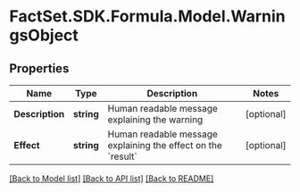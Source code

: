 # FactSet.SDK.Formula.Model.WarningsObject

## Properties

Name | Type | Description | Notes
------------ | ------------- | ------------- | -------------
**Description** | **string** | Human readable message explaining the warning | [optional] 
**Effect** | **string** | Human readable message explaining the effect on the &#x60;result&#x60; | [optional] 

[[Back to Model list]](../README.md#documentation-for-models) [[Back to API list]](../README.md#documentation-for-api-endpoints) [[Back to README]](../README.md)

